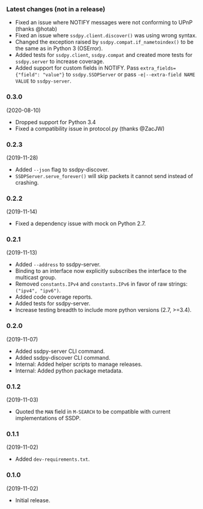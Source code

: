 ### Latest changes (not in a release)

- Fixed an issue where NOTIFY messages were not conforming to UPnP (thanks @hotab)
- Fixed an issue where `ssdpy.client.discover()` was using wrong syntax.
- Changed the exception raised by `ssdpy.compat.if_nametoindex()` to be the same as in Python 3 (OSError).
- Added tests for `ssdpy.client`, `ssdpy.compat` and created more tests for `ssdpy.server` to increase coverage.
- Added support for custom fields in NOTIFY. Pass `extra_fields={"field": "value"}` to `ssdpy.SSDPServer` or pass `-e|--extra-field NAME VALUE` to `ssdpy-server`.

### 0.3.0
(2020-08-10)

- Dropped support for Python 3.4
- Fixed a compatibility issue in protocol.py (thanks @ZacJW)

### 0.2.3
(2019-11-28)

- Added `--json` flag to ssdpy-discover.
- `SSDPServer.serve_forever()` will skip packets it cannot send instead of crashing.

### 0.2.2
(2019-11-14)

- Fixed a dependency issue with mock on Python 2.7.

### 0.2.1
(2019-11-13)

- Added `--address` to ssdpy-server.
- Binding to an interface now explicitly subscribes the interface to the multicast group.
- Removed `constants.IPv4` and `constants.IPv6` in favor of raw strings: `("ipv4", "ipv6")`.
- Added code coverage reports.
- Added tests for ssdpy-server.
- Increase testing breadth to include more python versions (2.7, >=3.4).

### 0.2.0
(2019-11-07)

- Added ssdpy-server CLI command.
- Added ssdpy-discover CLI command.
- Internal: Added helper scripts to manage releases.
- Internal: Added python package metadata.

### 0.1.2
(2019-11-03)

- Quoted the `MAN` field in `M-SEARCH` to be compatible with current implementations of SSDP.

### 0.1.1
(2019-11-02)

- Added `dev-requirements.txt`.

### 0.1.0
(2019-11-02)

- Initial release.
